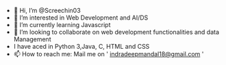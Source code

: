 - 👋 Hi, I’m @Screechin03
- 👀 I’m interested in Web Development and AI/DS
- 🌱 I’m currently learning Javascript
- 💞️ I’m looking to collaborate on web development functionalities and data Management
- I have aced in Python 3,Java, C, HTML and CSS
- 📫 How to reach me: Mail me on ' indradeepmandal18@gmail.com '


